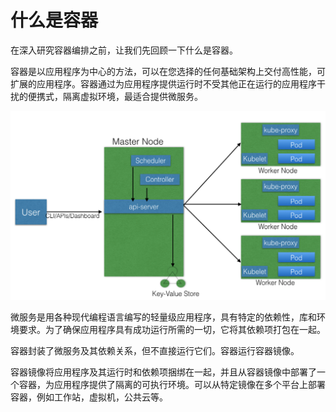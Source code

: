 # 什么是容器

在深入研究容器编排之前，让我们先回顾一下什么是容器。

容器是以应用程序为中心的方法，可以在您选择的任何基础架构上交付高性能，可扩展的应用程序。容器通过为应用程序提供运行时不受其他正在运行的应用程序干扰的便携式，隔离虚拟环境，最适合提供微服务。

![&#x5BB9;&#x5668;](../../.gitbook/assets/image%20%2813%29.png)

微服务是用各种现代编程语言编写的轻量级应用程序，具有特定的依赖性，库和环境要求。为了确保应用程序具有成功运行所需的一切，它将其依赖项打包在一起。

容器封装了微服务及其依赖关系，但不直接运行它们。容器运行容器镜像。

容器镜像将应用程序及其运行时和依赖项捆绑在一起，并且从容器镜像中部署了一个容器，为应用程序提供了隔离的可执行环境。可以从特定镜像在多个平台上部署容器，例如工作站，虚拟机，公共云等。


